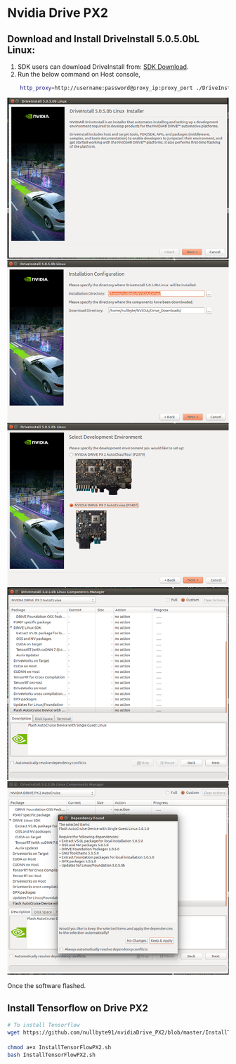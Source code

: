 
# Nvidia Drive PX2

## Download and Install DriveInstall 5.0.5.0bL Linux:

1. SDK users can download DriveInstall from:
[SDK Download](https://developer.nvidia.com/nvidia-drive-downloads).
2. Run the below command on Host console,

```bash
    http_proxy=http://username:password@proxy_ip:proxy_port ./DriveInstall_5.0.5.0bL_SDK_b3.run 
```

![GitHub Logo](./images/drivepx1.png)
![GitHub Logo](./images/drivepx2.png)
![GitHub Logo](./images/drivepx3.png)
![GitHub Logo](./images/drive4.png)
![GitHub Logo](./images/drive5.png)

Once the software flashed.

## Install Tensorflow on Drive PX2

```bash
# To install Tensorflow
wget https://github.com/nullbyte91/nvidiaDrive_PX2/blob/master/InstallTensorFlowPX2.sh

chmod a+x InstallTensorFlowPX2.sh
bash InstallTensorFlowPX2.sh
```